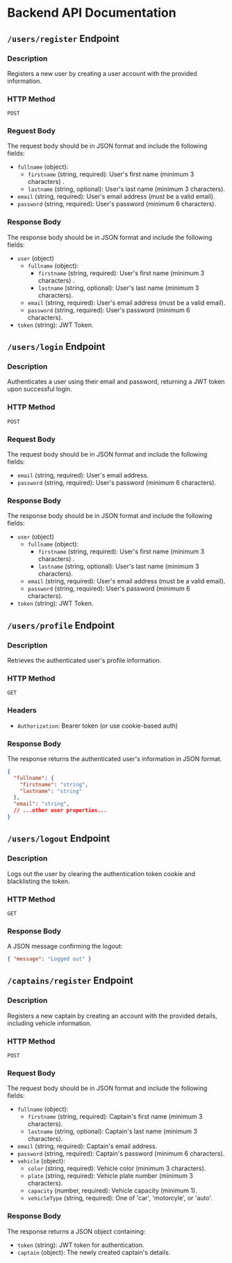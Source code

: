 # Backend API Documentation

## `/users/register` Endpoint

### Description

Registers a new user by creating a user account with the provided information.

### HTTP Method

`POST`

### Reguest Body

The request body should be in JSON format and include the following fields:

  - `fullname` (object):
    - `firstname` (string, required): User's first name (minimum 3 characters) .
    - `lastname` (string, optional): User's last name (minimum 3 characters).
  - `email` (string, required): User's email address (must be a valid email).
  - `password` (string, required): User's password (minimum 6 characters).

### Response Body

The response body should be in JSON format and include the following fields:

  - `user` (object)
    - `fullname` (object):
        - `firstname` (string, required): User's first name (minimum 3 characters) .
        - `lastname` (string, optional): User's last name (minimum 3 characters).
    - `email` (string, required): User's email address (must be a valid email).
    - `password` (string, required): User's password (minimum 6 characters).
  - `token` (string): JWT Token.


## `/users/login` Endpoint

### Description
Authenticates a user using their email and password, returning a JWT token upon successful login.

### HTTP Method
`POST`

### Request Body
The request body should be in JSON format and include the following fields:
- `email` (string, required): User's email address.
- `password` (string, required): User's password (minimum 6 characters).

### Response Body

The response body should be in JSON format and include the following fields:

  - `user` (object)
    - `fullname` (object):
        - `firstname` (string, required): User's first name (minimum 3 characters) .
        - `lastname` (string, optional): User's last name (minimum 3 characters).
    - `email` (string, required): User's email address (must be a valid email).
    - `password` (string, required): User's password (minimum 6 characters).
  - `token` (string): JWT Token.

## `/users/profile` Endpoint

### Description
Retrieves the authenticated user's profile information.

### HTTP Method
`GET`

### Headers
- `Authorization`: Bearer token (or use cookie-based auth)

### Response Body
The response returns the authenticated user's information in JSON format.

```json
{
  "fullname": {
    "firstname": "string",
    "lastname": "string"
  },
  "email": "string",
  // ...other user properties...
}
```

## `/users/logout` Endpoint

### Description
Logs out the user by clearing the authentication token cookie and blacklisting the token.

### HTTP Method
`GET`

### Response Body
A JSON message confirming the logout:
```json
{ "message": "Logged out" }
```

## `/captains/register` Endpoint

### Description
Registers a new captain by creating an account with the provided details, including vehicle information.

### HTTP Method
`POST`

### Request Body
The request body should be in JSON format and include the following fields:
  - `fullname` (object):
    - `firstname` (string, required): Captain's first name (minimum 3 characters).
    - `lastname` (string, optional): Captain's last name (minimum 3 characters).
  - `email` (string, required): Captain's email address.
  - `password` (string, required): Captain's password (minimum 6 characters).
  - `vehicle` (object):
    - `color` (string, required): Vehicle color (minimum 3 characters).
    - `plate` (string, required): Vehicle plate number (minimum 3 characters).
    - `capacity` (number, required): Vehicle capacity (minimum 1).
    - `vehicleType` (string, required): One of 'car', 'motorcyle', or 'auto'.

### Response Body
The response returns a JSON object containing:
  - `token` (string): JWT token for authentication.
  - `captain` (object): The newly created captain's details.
